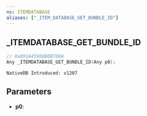 ```yaml
---
ns: ITEMDATABASE
aliases: ["_ITEM_DATABASE_GET_BUNDLE_ID"]
---
```

## _ITEMDATABASE_GET_BUNDLE_ID

```c
// 0x891A45960B6B768A
Any _ITEMDATABASE_GET_BUNDLE_ID(Any p0);
```

```
NativeDB Introduced: v1207
```

## Parameters
* **p0**:
